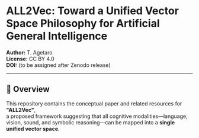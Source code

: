 # ALL2Vec: Toward a Unified Vector Space Philosophy for Artificial General Intelligence

**Author:** T. Agetaro  
**License:** CC BY 4.0  
**DOI:** (to be assigned after Zenodo release)

---

## 📘 Overview

This repository contains the conceptual paper and related resources for **"ALL2Vec"**,  
a proposed framework suggesting that all cognitive modalities—language, vision, sound, and symbolic reasoning—can be mapped into a **single unified vector space**.
